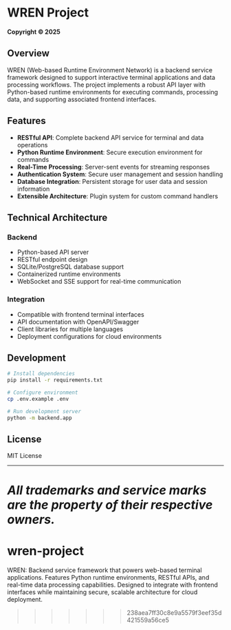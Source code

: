 # WREN Project

**Copyright © 2025**

## Overview

WREN (Web-based Runtime Environment Network) is a backend service framework designed to support interactive terminal applications and data processing workflows. The project implements a robust API layer with Python-based runtime environments for executing commands, processing data, and supporting associated frontend interfaces.

## Features

- **RESTful API**: Complete backend API service for terminal and data operations
- **Python Runtime Environment**: Secure execution environment for commands
- **Real-Time Processing**: Server-sent events for streaming responses
- **Authentication System**: Secure user management and session handling
- **Database Integration**: Persistent storage for user data and session information
- **Extensible Architecture**: Plugin system for custom command handlers

## Technical Architecture

### Backend
- Python-based API server
- RESTful endpoint design
- SQLite/PostgreSQL database support
- Containerized runtime environments
- WebSocket and SSE support for real-time communication

### Integration
- Compatible with frontend terminal interfaces
- API documentation with OpenAPI/Swagger
- Client libraries for multiple languages
- Deployment configurations for cloud environments

## Development

```bash
# Install dependencies
pip install -r requirements.txt

# Configure environment
cp .env.example .env

# Run development server
python -m backend.app
```

## License

MIT License

---

*All trademarks and service marks are the property of their respective owners.*
=======
# wren-project
WREN: Backend service framework that powers web-based terminal applications. Features Python runtime environments, RESTful APIs, and real-time data processing capabilities. Designed to integrate with frontend interfaces while maintaining secure, scalable architecture for cloud deployment.
>>>>>>> 238aea7ff30c8e9a5579f3eef35d421559a56ce5
